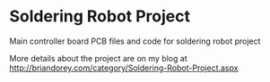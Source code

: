 # Soldering Robot Project
Main controller board PCB files and code for soldering robot project

More details about the project are on my blog at http://briandorey.com/category/Soldering-Robot-Project.aspx

